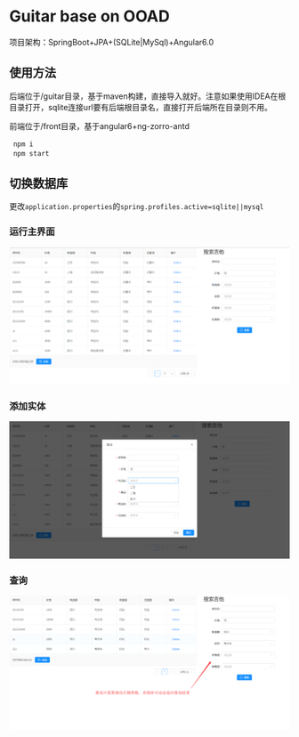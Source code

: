 # Guitar base on OOAD

项目架构：SpringBoot+JPA+(SQLite|MySql)+Angular6.0

## 使用方法
后端位于/guitar目录，基于maven构建，直接导入就好。注意如果使用IDEA在根目录打开，sqlite连接url要有后端根目录名，直接打开后端所在目录则不用。

前端位于/front目录，基于angular6+ng-zorro-antd
```bash
 npm i
 npm start
```
## 切换数据库
更改`application.properties`的`spring.profiles.active=sqlite||mysql`


### 运行主界面
![mian](pic/main.png)
### 添加实体
![save](pic/save.png)
### 查询
![query](pic/query.png)